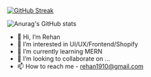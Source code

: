 [![GitHub Streak](https://github-readme-streak-stats.herokuapp.com?user=rehancse&theme=radical&date_format=j%20M%5B%20Y%5D)](https://git.io/streak-stats)

![Anurag's GitHub stats](https://github-readme-stats.vercel.app/api?username=anuraghazra&show_icons=true&theme=radical)

- 👋 Hi, I’m Rehan
- 👀 I’m interested in UI/UX/Frontend/Shopify
- 🌱 I’m currently learning MERN
- 💞️ I’m looking to collaborate on ...
- 📫 How to reach me - rehan1910@gmail.com

<!---
rehancse/rehancse is a ✨ special ✨ repository because its `README.md` (this file) appears on your GitHub profile.
You can click the Preview link to take a look at your changes.
--->
